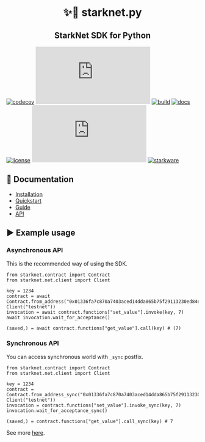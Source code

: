 <h1 align="center">✨🐍 starknet.py</h1>
<h2 align="center">StarkNet SDK for Python</h2>

<p align="center">

[![codecov](https://codecov.io/gh/software-mansion/starknet.py/branch/master/graph/badge.svg?token=3E54E8RYSL)](https://codecov.io/gh/software-mansion/starknet.py)
[![pypi](https://img.shields.io/pypi/v/starknet.py)](https://pypi.org/project/starknet.py/)
[![build](https://img.shields.io/github/workflow/status/software-mansion/starknet.py/format%20-%3E%20lint%20-%3E%20test)](https://github.com/software-mansion/starknet.py/actions)
[![docs](https://readthedocs.org/projects/starknetpy/badge/?version=latest)](https://starknetpy.readthedocs.io/en/latest/?badge=latest)
[![license](https://img.shields.io/badge/license-MIT-black)](https://github.com/software-mansion/starknet.py/blob/master/LICENSE.txt)
[![stars](https://img.shields.io/github/stars/software-mansion/starknet.py?color=yellow)](https://github.com/software-mansion/starknet.py/stargazers)
[![starkware](https://img.shields.io/badge/powered_by-StarkWare-navy)](https://starkware.co)

</p>

## 📘 Documentation
- [Installation](https://starknetpy.rtfd.io/en/latest/installation.html)
- [Quickstart](https://starknetpy.rtfd.io/en/latest/quickstart.html)
- [Guide](https://starknetpy.rtfd.io/en/latest/guide.html)
- [API](https://starknetpy.rtfd.io/en/latest/api.html)

## ▶️ Example usage
### Asynchronous API
This is the recommended way of using the SDK.
```
from starknet.contract import Contract
from starknet.net.client import Client

key = 1234
contract = await Contract.from_address("0x01336fa7c870a7403aced14dda865b75f29113230ed84e3a661f7af70fe83e7b", Client("testnet"))
invocation = await contract.functions["set_value"].invoke(key, 7)
await invocation.wait_for_acceptance()

(saved,) = await contract.functions["get_value"].call(key) # (7)
```

### Synchronous API
You can access synchronous world with `_sync` postfix.

```
from starknet.contract import Contract
from starknet.net.client import Client

key = 1234
contract = Contract.from_address_sync("0x01336fa7c870a7403aced14dda865b75f29113230ed84e3a661f7af70fe83e7b", Client("testnet"))
invocation = contract.functions["set_value"].invoke_sync(key, 7)
invocation.wait_for_acceptance_sync()

(saved,) = contract.functions["get_value"].call_sync(key) # 7
```

See more [here](https://starknetpy.rtfd.io/en/latest/quickstart.html).